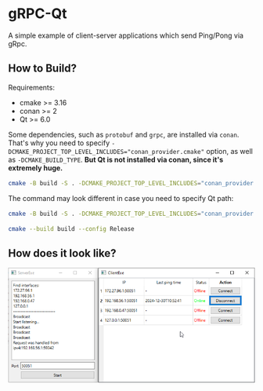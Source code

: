 # gRPC-Qt
A simple example of client-server applications which send Ping/Pong via gRpc.

## How to Build?

Requirements:
- cmake >= 3.16
- conan >= 2
- Qt >= 6.0

Some dependencies, such as `protobuf` and `grpc`, are installed via `conan`. That's why you need to specify `-DCMAKE_PROJECT_TOP_LEVEL_INCLUDES="conan_provider.cmake"` option, as well as `-DCMAKE_BUILD_TYPE`. **But Qt is not installed via conan, since it's extremely huge.**

```bash
cmake -B build -S . -DCMAKE_PROJECT_TOP_LEVEL_INCLUDES="conan_provider.cmake" -DCMAKE_BUILD_TYPE=Release
```

The command may look different in case you need to specify Qt path:

```bash
cmake -B build -S . -DCMAKE_PROJECT_TOP_LEVEL_INCLUDES="conan_provider.cmake" -DCMAKE_BUILD_TYPE=Release -DCMAKE_PREFIX_PATH="C:\Qt\6.8.0\msvc2022_64\
```

```bash
cmake --build build --config Release
```

## How does it look like?

![](./img/example.png)